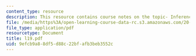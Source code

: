 ```yaml
---
content_type: resource
description: This resource contains course notes on the topic- Inference and Statistics.
file: /media/https%3A/open-learning-course-data-rc.s3.amazonaws.com/20-482j-foundations-of-algorithms-and-computational-techniques-in-systems-biology-spring-2006/9efcb9a88df5d88c22bfafb3beb3552c_l19.pdf
file_type: application/pdf
resourcetype: Document
title: l19.pdf
uid: 9efcb9a8-8df5-d88c-22bf-afb3beb3552c
---
```

